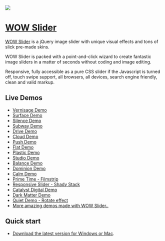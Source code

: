 <a href="http://wowslider.com/">
  <img src="http://wowslider.com/images/wowslider-demos800.jpg">
</a>

# [WOW Slider](http://wowslider.com/)

[WOW Slider](http://wowslider.com/) is a jQuery image slider with unique  visual effects 
and tons of slick pre-made skins. 

WOW Slider is packed with a point-and-click wizard to create fantastic image sliders in a matter of seconds without 
coding and image editing. 

Responsive, fully accessible as a pure CSS slider if the Javascript is turned off, touch swipe support, 
all browsers, all devices,  search engine friendly, clean and valid markup. 

## Live Demos
*    [Vernisage Demo](http://www.wowslider.com/jquery-carousel-vernisage-stack-v-demo.html "jQuery Carousel - Vernisage Template Demo with Stack vertical effect")
*    [Surface Demo](http://www.wowslider.com/slideshow-maker-software-surface-blur-demo.html "Slideshow Maker Software - Surface Template Demo with Blur effect")
*    [Silence Demo](http://wowslider.com/html-slideshow-silence-blur-demo.html "HTML slideshow - Silence Template Demo with Blur effect")
*    [Subway Demo](http://www.wowslider.com/web-photo-gallery-subway-basic.html "Web Photo Gallery - Subway Template Demo with Basic effect")
*    [Drive Demo](http://www.wowslider.com/online-photo-gallery-drive-rotate.html "Online Photo Gallery - Drive Template Demo with Rotate effect")
*    [Cloud Demo](http://www.wowslider.com/photo-slider-cloud-fly.html "Photo Slider - Cloud Template Demo with Fly effect")
*    [Push Demo](http://www.wowslider.com/css-image-gallery-push-stack.html "CSS Image Gallery - Push Template Demo with Stack effect")
*    [Flat Demo](http://www.wowslider.com/jquery-slideshow-flat-slices.html "jQuery Slideshow - Flat Template Demo with Slices effect")
*    [Plastic Demo](http://wowslider.com/css-slideshow-plastic-squares.html "CSS Slideshow - Plastic Template Demo with Squares effect")
*    [Studio Demo](http://www.wowslider.com/css-slideshow-studio-fade.html "CSS Slideshow - Studio Template Demo with Fade effect")
*    [Balance Demo](http://www.wowslider.com/online-photo-slideshow-balance-blast.html "Online Photo Slideshow - Balance Template Demo")
*    [Dominion Demo](http://www.wowslider.com/html-gallery-dominion-blinds-demo.html "HTML gallery - Dominion Template Demo with Blinds effect")
*    [Calm Demo](http://www.wowslider.com/html-slider-calm-kenburns-demo.html "HTML slider - Calm Template Demo with Ken Burns effect")
*    [Prime Time - Filmstrip](http://wowslider.com/jquery-image-scroller-prime-time-linear-demo.html "jQuery Image Scroller - Prime Time Template Demo with Basic linear effect")
*    [Responsive Slider - Shady Stack](view-source:http://wowslider.com/wordpress-gallery-css-shady-stack-v-demo.html "Responsive Slider - Wordpress Shady Stack Demo")
*    [Catalyst Digital Demo](http://www.wowslider.com/jquery-picture-slider-catalyst-digital-stack-demo.html "jQuery Picture Slider - Catalyst Digital Template Demo with Stack effect")
*    [Dark Matter Demo](http://www.wowslider.com/free-image-slider-dark-matter-squares-demo.html "Free image slider - Dark Matter Demo with Squares effect")
*    [Quiet Demo - Rotate effect](http://www.wowslider.com/javascript-slideshow-quiet-rotate-demo.html "Javascript Slideshow - Quiet Template Demo with Rotate effect")
*    [More amazing demos made with WOW Slider..](http://wowslider.com/jquery-image-rotator-terse-blur-demo.html "jQuery Slider - Terse Blur") 


## Quick start

* [Download the latest version for Windows or Mac](http://wowslider.com/).



